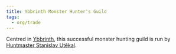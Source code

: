 ```yaml
---
title: Ybbrinth Monster Hunter's Guild
tags:
  - org/trade
---
```


Centred in [Ybbrinth](../../../place/state/wounded-coast/arsleaf/ybbrinth/index.md), this successful monster hunting guild is run by [Huntmaster Stanislav Utěkal](../../unique/npc/trade/wounded-coast/utekal-stanislav.md).
